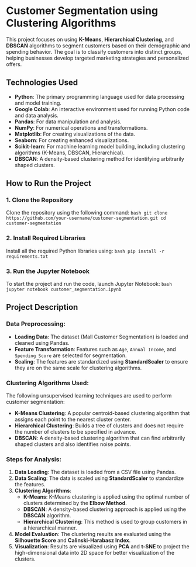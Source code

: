 # Customer Segmentation using Clustering Algorithms
This project focuses on using **K-Means**, **Hierarchical Clustering**, and **DBSCAN** algorithms to segment customers based on their demographic and spending behavior. The goal is to classify customers into distinct groups, helping businesses develop targeted marketing strategies and personalized offers.

## Technologies Used

- **Python**: The primary programming language used for data processing and model training.
- **Google Colab**: An interactive environment used for running Python code and data analysis.
- **Pandas**: For data manipulation and analysis.
- **NumPy**: For numerical operations and transformations.
- **Matplotlib**: For creating visualizations of the data.
- **Seaborn**: For creating enhanced visualizations.
- **Scikit-learn**: For machine learning model building, including clustering algorithms (K-Means, DBSCAN, Hierarchical).
- **DBSCAN**: A density-based clustering method for identifying arbitrarily shaped clusters.

## How to Run the Project

### 1. Clone the Repository
Clone the repository using the following command:
    ```bash
    git clone https://github.com/your-username/customer-segmentation.git
    cd customer-segmentation
    ```

### 2. Install Required Libraries
Install all the required Python libraries using:
    ```bash
    pip install -r requirements.txt
    ```

### 3. Run the Jupyter Notebook
To start the project and run the code, launch Jupyter Notebook:
    ```bash
    jupyter notebook customer_segmentation.ipynb
    ```

## Project Description

### Data Preprocessing:
- **Loading Data**: The dataset (Mall Customer Segmentation) is loaded and cleaned using Pandas.
- **Feature Transformation**: Features such as `Age`, `Annual Income`, and `Spending Score` are selected for segmentation.
- **Scaling**: The features are standardized using **StandardScaler** to ensure they are on the same scale for clustering algorithms.

### Clustering Algorithms Used:
The following unsupervised learning techniques are used to perform customer segmentation:
- **K-Means Clustering**: A popular centroid-based clustering algorithm that assigns each point to the nearest cluster center.
- **Hierarchical Clustering**: Builds a tree of clusters and does not require the number of clusters to be specified in advance.
- **DBSCAN**: A density-based clustering algorithm that can find arbitrarily shaped clusters and also identifies noise points.

### Steps for Analysis:
1. **Data Loading**: The dataset is loaded from a CSV file using Pandas.
2. **Data Scaling**: The data is scaled using **StandardScaler** to standardize the features.
3. **Clustering Algorithms**:
   - **K-Means**: K-Means clustering is applied using the optimal number of clusters determined by the **Elbow Method**.
   - **DBSCAN**: A density-based clustering approach is applied using the **DBSCAN** algorithm.
   - **Hierarchical Clustering**: This method is used to group customers in a hierarchical manner.
4. **Model Evaluation**: The clustering results are evaluated using the **Silhouette Score** and **Calinski-Harabasz Index**.
5. **Visualization**: Results are visualized using **PCA** and **t-SNE** to project the high-dimensional data into 2D space for better visualization of the clusters.
